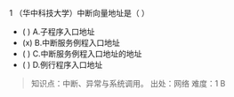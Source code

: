 1
（华中科技大学）中断向量地址是（ ）
- ( ) A.子程序入口地址
- (x) B.中断服务例程入口地址
- ( ) C.中断服务例程入口地址的地址
- ( ) D.例行程序入口地址

> 知识点：中断、异常与系统调用。
> 出处：网络
> 难度：1
> B 

